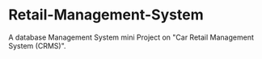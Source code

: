 # Retail-Management-System
A database Management System mini Project on "Car Retail Management System (CRMS)".
